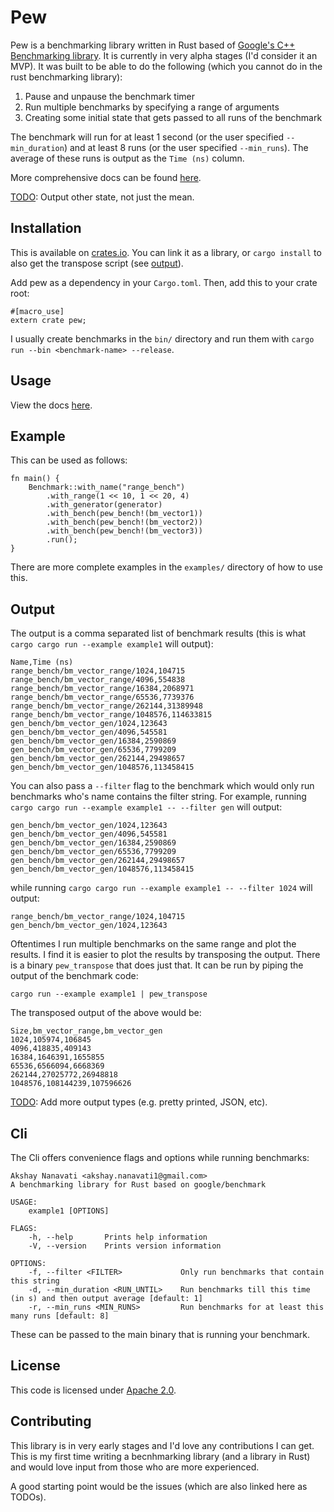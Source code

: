 # Pew

Pew is a benchmarking library written in Rust based of
[Google's C++ Benchmarking library](https://github.com/google/benchmark). It
is currently in very alpha stages (I'd consider it an MVP). It was built to be
able to do the following (which you cannot do in the rust benchmarking library):

1) Pause and unpause the benchmark timer
2) Run multiple benchmarks by specifying a range of arguments
3) Creating some initial state that gets passed to all runs of the benchmark

The benchmark will run for at least 1 second (or the user specified
`--min_duration`) and at least 8 runs (or the user specified `--min_runs`).
The average of these runs is output as the `Time (ns)` column.

More comprehensive docs can be found [here](https://docs.rs/pew/).

[TODO](https://github.com/akshaynanavati/pew/issues/4): Output other state, not
just the mean.

## Installation

This is available on [crates.io](https://crates.io/crates/pew). You can link it
as a library, or `cargo install` to also get the transpose script (see [output](#output)).

Add pew as a dependency in your `Cargo.toml`. Then, add this to your crate root:

```
#[macro_use]
extern crate pew;
```

I usually create benchmarks in the `bin/` directory and run them with
`cargo run --bin <benchmark-name> --release`.

## Usage

View the docs [here](https://docs.rs/pew/).

## Example

This can be used as follows:

```
fn main() {
    Benchmark::with_name("range_bench")
        .with_range(1 << 10, 1 << 20, 4)
        .with_generator(generator)
        .with_bench(pew_bench!(bm_vector1))
        .with_bench(pew_bench!(bm_vector2))
        .with_bench(pew_bench!(bm_vector3))
        .run();
}
```

There are more complete examples in the `examples/` directory of how to use this.

## Output

The output is a comma separated list of benchmark results (this is what
`cargo cargo run --example example1` will output):

```
Name,Time (ns)
range_bench/bm_vector_range/1024,104715
range_bench/bm_vector_range/4096,554838
range_bench/bm_vector_range/16384,2068971
range_bench/bm_vector_range/65536,7739376
range_bench/bm_vector_range/262144,31389948
range_bench/bm_vector_range/1048576,114633815
gen_bench/bm_vector_gen/1024,123643
gen_bench/bm_vector_gen/4096,545581
gen_bench/bm_vector_gen/16384,2590869
gen_bench/bm_vector_gen/65536,7799209
gen_bench/bm_vector_gen/262144,29498657
gen_bench/bm_vector_gen/1048576,113458415
```

You can also pass a `--filter` flag to the benchmark which would only run
benchmarks who's name contains the filter string. For example, running
`cargo cargo run --example example1 -- --filter gen` will output:

```
gen_bench/bm_vector_gen/1024,123643
gen_bench/bm_vector_gen/4096,545581
gen_bench/bm_vector_gen/16384,2590869
gen_bench/bm_vector_gen/65536,7799209
gen_bench/bm_vector_gen/262144,29498657
gen_bench/bm_vector_gen/1048576,113458415
```

while running `cargo cargo run --example example1 -- --filter 1024` will output:

```
range_bench/bm_vector_range/1024,104715
gen_bench/bm_vector_gen/1024,123643
```

Oftentimes I run multiple benchmarks on the same range and plot the results.
I find it is easier to plot the results by transposing the output. There is
a binary `pew_transpose` that does just that. It can be run by piping the
output of the benchmark code:

```
cargo run --example example1 | pew_transpose
```

The transposed output of the
above would be:

```
Size,bm_vector_range,bm_vector_gen
1024,105974,106845
4096,418835,409143
16384,1646391,1655855
65536,6566094,6668369
262144,27025772,26948818
1048576,108144239,107596626
```

[TODO](https://github.com/akshaynanavati/pew/issues/1): Add more output types
(e.g. pretty printed, JSON, etc).

## Cli

The Cli offers convenience flags and options while running benchmarks:

```
Akshay Nanavati <akshay.nanavati1@gmail.com>
A benchmarking library for Rust based on google/benchmark

USAGE:
    example1 [OPTIONS]

FLAGS:
    -h, --help       Prints help information
    -V, --version    Prints version information

OPTIONS:
    -f, --filter <FILTER>             Only run benchmarks that contain this string
    -d, --min_duration <RUN_UNTIL>    Run benchmarks till this time (in s) and then output average [default: 1]
    -r, --min_runs <MIN_RUNS>         Run benchmarks for at least this many runs [default: 8]
```

These can be passed to the main binary that is running your benchmark.

## License

This code is licensed under [Apache 2.0](https://www.apache.org/licenses/LICENSE-2.0).

## Contributing

This library is in very early stages and I'd love any contributions I can get. This is my
first time writing a becnhmarking library (and a library in Rust) and would love input from
those who are more experienced.

A good starting point would be the issues (which are also linked here as TODOs).
